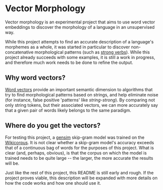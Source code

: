 # Vector Morphology

Vector morphology is an experimental project that aims to use word vector
embeddings to discover the morphology of a language in an unsupervised way.

While this project attempts to find an accurate description of a language's
morphemes as a whole, it was started in particular to discover
non-concatenative morphological patterns (such as [strong
verbs](https://en.wikipedia.org/wiki/Germanic_strong_verb)). While this
project already succeeds with some examples, it is still a work in progress,
and therefore much work needs to be done to refine the output.

## Why word vectors?

[Word vectors](https://en.wikipedia.org/wiki/Word2vec) provide an important
semantic dimension to algorithms that try to find morphological patterns based
on strings, and help eliminate noise (for instance, false positive 'patterns'
like *string-strong*). By comparing not only string tokens, but their
associated vectors, we can more accurately say that a given pair of words
likely belongs to the same paradigm.

## Where do you get the vectors?

For testing this project, a [gensim](http://radimrehurek.com/gensim/)
skip-gram model was trained on the 
[Wikicorpus](http://www.cs.upc.edu/~nlp/wikicorpus/). It is not clear whether a
skip-gram model's accuracy exceeds that of a continuous bag of words for
the purposes of this project. What is clear (and, perhaps, obvious), is that
the corpus on which the model is trained needs to be quite large -- the larger,
the more accurate the results will be.


Just like the rest of this project, this README is still early and rough. If
the project proves viable, this description will be expanded with more details
on how the code works and how one should use it.
